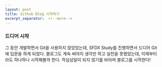 ```yaml
---
layout: post
title: Github Blog 시작하기
excerpt_separator:  <!--more-->
---
```


### 드디어 시작

그 동안 개발하면서 Git을 사용하지 않았었는데, SFDX Study를 진행하면서 드디어 Git에 입문을 하게 되었다.
블로그도 계속 써야지 생각만 하고 실천을 못했었는데, 이제부터라도 하나하나 시작해볼까 한다.
작심삼일이 되지 않기를 바라며 블로그를 시작한다!
